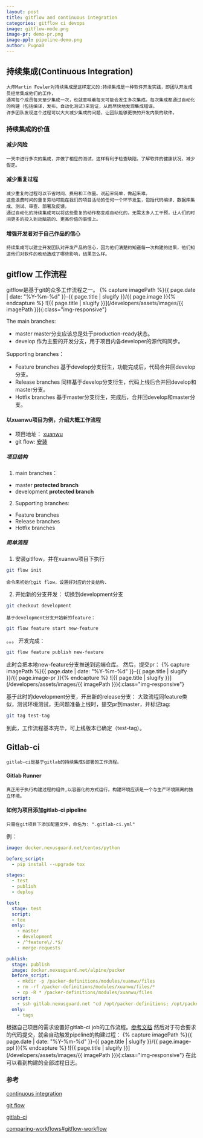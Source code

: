 ```yaml
---
layout: post
title: gitflow and continuous integration
categories: gitflow ci devops
image: gitflow-mode.png
image-pr: demo-pr.png
image-ppl: pipeline-demo.png
author: Pugna0
---
```


## 持续集成(Continuous Integration) 
    大师Martin Fowler对持续集成是这样定义的:持续集成是一种软件开发实践，即团队开发成员经常集成他们的工作，
    通常每个成员每天至少集成一次，也就意味着每天可能会发生多次集成。每次集成都通过自动化的构建（包括编译，发布，自动化测试)来验证，从而尽快地发现集成错误。
    许多团队发现这个过程可以大大减少集成的问题，让团队能够更快的开发内聚的软件。


### 持续集成的价值

#### 减少风险
    一天中进行多次的集成，并做了相应的测试，这样有利于检查缺陷，了解软件的健康状况，减少假定。

#### 减少重复过程
    减少重复的过程可以节省时间、费用和工作量。说起来简单，做起来难。
    这些浪费时间的重复劳动可能在我们的项目活动的任何一个环节发生，包括代码编译、数据库集成、测试、审查、部署及反馈。
    通过自动化的持续集成可以将这些重复的动作都变成自动化的，无需太多人工干预，让人们的时间更多的投入到动脑筋的、更高价值的事情上。

#### 增强开发者对于自己作品的信心
    持续集成可以建立开发团队对开发产品的信心，因为他们清楚的知道每一次构建的结果，他们知道他们对软件的改动造成了哪些影响，结果怎么样。



## **gitflow 工作流程**
gitflow是基于git的众多工作流程之一。
{% capture imagePath %}{{ page.date | date: "%Y-%m-%d" }}-{{ page.title | slugify }}/{{ page.image }}{% endcapture %}
  ![{{ page.title | slugify }}](/developers/assets/images/{{ imagePath }}){:class="img-responsive"}

The main branches:
- master master分支应该总是处于production-ready状态。
- develop 作为主要的开发分支，用于项目内各developer的源代码同步。

Supporting branches：
- Feature branches 基于develop分支衍生，功能完成后，代码合并回develop分支。
- Release branches 同样基于develop分支衍生，代码上线后合并回develop和master分支。
- Hotfix branches 基于master分支衍生，完成后，合并回develop和master分支。

#### 以xuanwu项目为例，介绍大概工作流程
* 项目地址： [xuanwu](https://gitlab.nexusguard.net/imcomjin/xuanwu)
* git flow: [安装](https://github.com/nvie/gitflow/wiki/Installation)

##### 项目结构
1. main branches： 
- master __protected branch__
- development __protected branch__

2. Supporting branches:
- Feature branches
- Release branches
- Hotfix branches

##### 简单流程
1. 安装gitlfow，并在xuanwu项目下执行
```bash
git flow init
```
    命令来初始化git flow，设置好对应的分支结构.

2. 开始新的分支开发： 
切换到development分支
```bash
git checkout development
```
    基于development分支开始新的feature：
```bash
git flow feature start new-feature
```
。。。
开发完成：
```bash
git flow feature publish new-feature
```
此时会把本地new-feature分支推送到远端仓库。
然后，提交pr：
{% capture imagePath %}{{ page.date | date: "%Y-%m-%d" }}-{{ page.title | slugify }}/{{ page.image-pr }}{% endcapture %}
  ![{{ page.title | slugify }}](/developers/assets/images/{{ imagePath }}){:class="img-responsive"}

基于此时的development分支，开出新的release分支：
大致流程同feature类似，测试环境测试，无问题准备上线时，提交pr到master，并标记tag:
```bash
git tag test-tag
```
到此，工作流程基本完毕，可上线版本已确定（test-tag）。

## **Gitlab-ci**
    gitlab-ci是基于gitlab的持续集成&部署的工作流程。

#### Gitlab Runner
    真正用于执行构建过程的组件,以容器化的方式运行。构建环境应该是一个与生产环境隔离的独立环境。

#### 如何为项目添加gitlab-ci pipeline
    只需在git项目下添加配置文件，命名为: ".gitlab-ci.yml"

例：
```yaml
image: docker.nexusguard.net/centos/python

before_script:
  - pip install --upgrade tox

stages:
  - test
  - publish
  - deploy

test:
  stage: test
  script:
  - tox
  only:
    - master
    - development
    - /^feature\/.*$/
    - merge-requests

publish:
  stage: publish
  image: docker.nexusguard.net/alpine/packer
  before_script:
    - mkdir -p /packer-definitions/modules/xuanwu/files
    - rm -rf /packer-definitions/modules/xuanwu/files/*
    - cp -R * /packer-definitions/modules/xuanwu/files
  script:
    - ssh gitlab.nexusguard.net "cd /opt/packer-definitions; /opt/packer build -var 'tag=${CI_COMMIT_TAG}-${CI_JOB_ID}-${CI_COMMIT_SHA:0:8}' -var 'application=xuanwu' definitions/xuanwu.json"
  only:
    - tags

```

根据自己项目的需求设置好gitlab-ci job的工作流程。[参考文档](https://docs.gitlab.com/ee/ci/yaml/README.html)
然后对于符合要求的代码提交，就会自动触发pipeline的构建过程：
{% capture imagePath %}{{ page.date | date: "%Y-%m-%d" }}-{{ page.title | slugify }}/{{ page.image-ppl }}{% endcapture %}
  ![{{ page.title | slugify }}](/developers/assets/images/{{ imagePath }}){:class="img-responsive"}
    在此可以看到构建的全部过程日志。

### 参考
[continuous integration](https://www.codeproject.com/Tips/859451/Benefits-of-Continuous-Integration)

[git flow](http://nvie.com/posts/a-successful-git-branching-model/)

[gitlab-ci](https://docs.gitlab.com/ee/ci/)

[comparing-workflows#gitflow-workflow](https://www.atlassian.com/git/tutorials/comparing-workflows#gitflow-workflow)